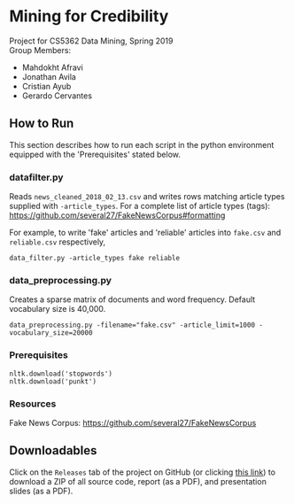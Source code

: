 # Mining for Credibility
Project for CS5362 Data Mining, Spring 2019<br/>
Group Members:
* Mahdokht Afravi
* Jonathan Avila
* Cristian Ayub
* Gerardo Cervantes

## How to Run
This section describes how to run each script in the python environment equipped with the 'Prerequisites' stated below.

### datafilter.py

Reads `news_cleaned_2018_02_13.csv` and writes rows matching article types supplied with `-article_types`. For a 
complete list of article types (tags): https://github.com/several27/FakeNewsCorpus#formatting

For example, to write 'fake' articles and 'reliable' articles into `fake.csv` and `reliable.csv` respectively,

    data_filter.py -article_types fake reliable
    
### data_preprocessing.py

Creates a sparse matrix of documents and word frequency. Default vocabulary size is 40,000.

    data_preprocessing.py -filename="fake.csv" -article_limit=1000 -vocabulary_size=20000

### Prerequisites 

    nltk.download('stopwords')
    nltk.download('punkt')
    
### Resources
Fake News Corpus: https://github.com/several27/FakeNewsCorpus


## Downloadables
Click on the `Releases` tab of the project on GitHub (or clicking [this link](https://github.com/mahdafr/19s_cs5362-dm)) to download a ZIP of all source code, report (as a PDF), and presentation slides (as a PDF).
